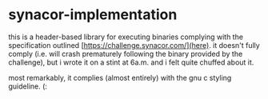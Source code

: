 # synacor-implementation

this is a header-based library for executing binaries complying with the specification outlined [https://challenge.synacor.com/](here). it doesn't fully comply (i.e. will crash prematurely following the binary provided by the challenge), but i wrote it on a stint at 6a.m. and i felt quite chuffed about it.

most remarkably, it complies (almost entirely) with the gnu c styling guideline. (:
